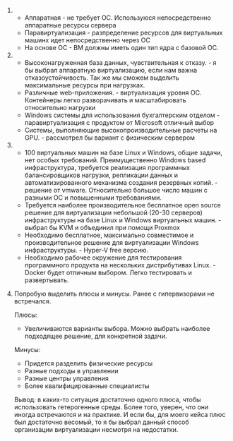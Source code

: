 1. - Аппаратная - не требует ОС. Используюся непосредственно аппаратные ресурсы сервера
   - Паравиртуализация - разпределение ресурсов для виртуальных машинх идет непосредственно через ОС
   - На основе ОС - ВМ должны иметь один тип ядра с базовой ОС.

2. - Высоконагруженная база данных, чувствительная к отказу. - я бы выбрал аппаратную виртуализацию, если нам важна отказоустойчивость. Так же мы сможем выделить максимальные ресурсы при нагрузках. 
   - Различные web-приложения. - виртуализация уровня ОС. Контейнеры легко разворачивать и масштабировать относительно нагрузки 
   - Windows системы для использования бухгалтерским отделом - паравиртуализация с продуктом от Microsoft отличный выбор
   - Системы, выполняющие высокопроизводительные расчеты на GPU. - рассмотрел бы вариант с физическим сервером

3. - 100 виртуальных машин на базе Linux и Windows, общие задачи, нет особых требований. Преимущественно Windows based инфраструктура, требуется реализация программных балансировщиков нагрузки, репликации данных и автоматизированного механизма создания резервных копий. - решение от vmware. Относительно большое число машин с разными ОС и повышенными требованиями.
   - Требуется наиболее производительное бесплатное open source решение для виртуализации небольшой (20-30 серверов) инфраструктуры на базе Linux и Windows виртуальных машин. - выбрал бы KVM и объединил при помощи Proxmox
   - Необходимо бесплатное, максимально совместимое и производительное решение для виртуализации Windows инфраструктуры. - Hyper-V free версию.
   - Необходимо рабочее окружение для тестирования программного продукта на нескольких дистрибутивах Linux. - Docker будет отличным выбором. Легко тестировать и развертывать.

4. Попробую выделить плюсы и минусы. Ранее с гипервизорами не встречался.
   
    Плюсы:
    
   - Увеличиваются варианты выбора. Можно выбрать наиболее подходящее решение, для конкретной задачи.

    Минусы:

    - Придется разделить физические ресурсы
    - Разные подходы в управлении
    - Разные центры управления
    - Более квалифицированные специалисты
    
    Вывод: в каких-то ситуация достаточно одного плюса, чтобы использовать гетерогенные среды. Более того, уверен, что они иногда встречаются и на практике. И если бы, для моего кейса плюс был достаточно весомый, то я бы выбрал данный способ организации виртуализации несмотря на недостатки.